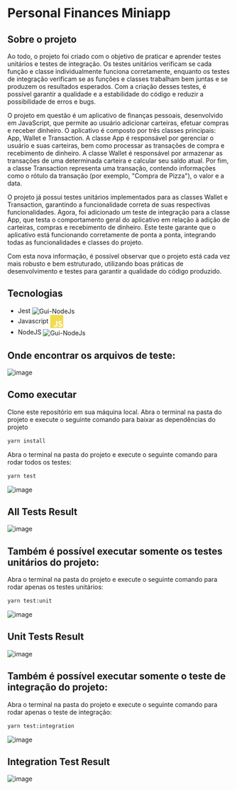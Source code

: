 # Personal Finances Miniapp
## Sobre o projeto 

Ao todo, o projeto foi criado com o objetivo de praticar e aprender testes unitários e testes de integração. Os testes unitários verificam se cada função e classe individualmente funciona corretamente, enquanto os testes de integração verificam se as funções e classes trabalham bem juntas e se produzem os resultados esperados. Com a criação desses testes, é possível garantir a qualidade e a estabilidade do código e reduzir a possibilidade de erros e bugs.

O projeto em questão é um aplicativo de finanças pessoais, desenvolvido em JavaScript, que permite ao usuário adicionar carteiras, efetuar compras e receber dinheiro. O aplicativo é composto por três classes principais: App, Wallet e Transaction. A classe App é responsável por gerenciar o usuário e suas carteiras, bem como processar as transações de compra e recebimento de dinheiro. A classe Wallet é responsável por armazenar as transações de uma determinada carteira e calcular seu saldo atual. Por fim, a classe Transaction representa uma transação, contendo informações como o rótulo da transação (por exemplo, "Compra de Pizza"), o valor e a data.

O projeto já possui testes unitários implementados para as classes Wallet e Transaction, garantindo a funcionalidade correta de suas respectivas funcionalidades. Agora, foi adicionado um teste de integração para a classe App, que testa o comportamento geral do aplicativo em relação à adição de carteiras, compras e recebimento de dinheiro. Este teste garante que o aplicativo está funcionando corretamente de ponta a ponta, integrando todas as funcionalidades e classes do projeto.

Com esta nova informação, é possível observar que o projeto está cada vez mais robusto e bem estruturado, utilizando boas práticas de desenvolvimento e testes para garantir a qualidade do código produzido.

## Tecnologias 
- Jest <img align="center" alt="Gui-NodeJs" height="30" src="https://cdn.jsdelivr.net/gh/devicons/devicon/icons/jest/jest-plain.svg" />
- Javascript <img align="center" alt="Gui-Js" height="30" width="30" src="https://raw.githubusercontent.com/devicons/devicon/master/icons/javascript/javascript-plain.svg"> 
- NodeJS <img align="center" alt="Gui-NodeJs" height="30" width="30" src="https://cdn.jsdelivr.net/gh/devicons/devicon/icons/nodejs/nodejs-original.svg" />

## Onde encontrar os arquivos de teste:
![image](https://user-images.githubusercontent.com/58920070/235376600-fed81c9e-06ef-4a50-a82a-7db54f0bbc3b.png)

## Como executar
Clone este repositório em sua máquina local.
Abra o terminal na pasta do projeto e execute o seguinte comando para baixar as dependências do projeto
```bash
yarn install
```
Abra o terminal na pasta do projeto e execute o seguinte comando para rodar todos os testes:
```bash
yarn test
```
![image](https://user-images.githubusercontent.com/58920070/235376276-bb22b63d-a0d6-4fe8-9733-af6f452fc668.png)

## All Tests Result
![image](https://user-images.githubusercontent.com/58920070/235376295-a0aba90d-c09b-470e-a5cf-788110844a99.png)

## Também é possível executar somente os testes unitários do projeto:
Abra o terminal na pasta do projeto e execute o seguinte comando para rodar apenas os testes unitários:
```bash
yarn test:unit
```
![image](https://user-images.githubusercontent.com/58920070/235376443-21f31784-8374-4c99-a020-9958bdc238aa.png)


## Unit Tests Result
![image](https://user-images.githubusercontent.com/58920070/235376372-5a024ee0-40b9-43b5-a1d9-e4eadaa7f0ce.png)

## Também é possível executar somente o teste de integração do projeto:
Abra o terminal na pasta do projeto e execute o seguinte comando para rodar apenas o teste de integração:
```bash
yarn test:integration
```
![image](https://user-images.githubusercontent.com/58920070/235376478-97587df7-7cac-49f7-af5b-7c8546a8530b.png)

## Integration Test Result
![image](https://user-images.githubusercontent.com/58920070/235376519-4e49e6a1-2c5b-4ccb-a112-b6837d9a5ba2.png)


